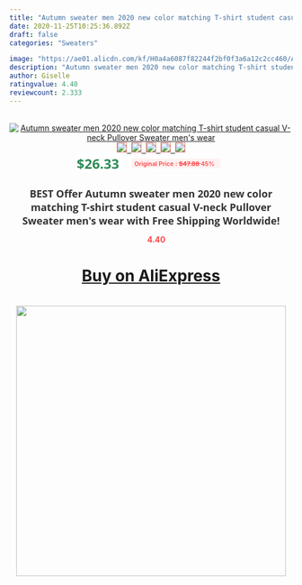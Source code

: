 ```yaml
---
title: "Autumn sweater men 2020 new color matching T-shirt student casual V-neck Pullover Sweater men's wear"
date: 2020-11-25T10:25:36.892Z
draft: false
categories: "Sweaters"

image: "https://ae01.alicdn.com/kf/H0a4a6087f82244f2bf0f3a6a12c2cc460/Autumn-sweater-men-2020-new-color-matching-T-shirt-student-casual-V-neck-Pullover-Sweater-men.jpg"
description: "Autumn sweater men 2020 new color matching T-shirt student casual V-neck Pullover Sweater men's wear"
author: Giselle
ratingvalue: 4.40
reviewcount: 2.333
---
```

<br>
<div style="text-align: center;">
<a href="https://s.click.aliexpress.com/e/_AKfsxj" target="_blank" rel="nofollow noopener noreferrer"><img alt="Autumn sweater men 2020 new color matching T-shirt student casual V-neck Pullover Sweater men's wear" class="magnifier-image" src="https://ae01.alicdn.com/kf/H0a4a6087f82244f2bf0f3a6a12c2cc460/Autumn-sweater-men-2020-new-color-matching-T-shirt-student-casual-V-neck-Pullover-Sweater-men.jpg_640x640.jpg">
<br>
<img style="border:1px solid salmon" src="https://ae01.alicdn.com/kf/H0a4a6087f82244f2bf0f3a6a12c2cc460/Autumn-sweater-men-2020-new-color-matching-T-shirt-student-casual-V-neck-Pullover-Sweater-men.jpg_120x120.jpg">&nbsp;&nbsp;<img style="border:1px solid salmon" src="https://ae01.alicdn.com/kf/Hc8b8a2ef3b534c318351e40cbeb88741F/Autumn-sweater-men-2020-new-color-matching-T-shirt-student-casual-V-neck-Pullover-Sweater-men.jpg_120x120.jpg">&nbsp;&nbsp;<img style="border:1px solid salmon" src="https://ae01.alicdn.com/kf/H0b8837bd69ba4d4db57e6b5aefc2ac958/Autumn-sweater-men-2020-new-color-matching-T-shirt-student-casual-V-neck-Pullover-Sweater-men.jpg_120x120.jpg">&nbsp;&nbsp;<img style="border:1px solid salmon" src="https://ae01.alicdn.com/kf/Hc49cb15777604441a966092290ddb770a/Autumn-sweater-men-2020-new-color-matching-T-shirt-student-casual-V-neck-Pullover-Sweater-men.jpg_120x120.jpg">&nbsp;&nbsp;<img style="border:1px solid salmon" src="https://ae01.alicdn.com/kf/Hb8b85cc215f843cc98440cef8b362e2eE/Autumn-sweater-men-2020-new-color-matching-T-shirt-student-casual-V-neck-Pullover-Sweater-men.jpg_120x120.jpg"></a></div><br0>
<div style="text-align: center;"><span style="background-color: white; border: 0px; box-sizing: border-box; color: seagreen; display: inline-block; font-family: &quot;open sans&quot; , &quot;arial&quot; , &quot;helvetica&quot; , sans-serif , &quot;heiti&quot;; font-size: 24px; font-stretch: inherit; font-weight: 700; line-height: inherit; margin: 0px 10px 0px 0px; padding: 0px; vertical-align: middle;">$26.33 </span>
<span style="background: rgb(255 , 241 , 241); border-radius: 3px; border: 0px; box-sizing: border-box; color: #ff4747; display: inline-block; font-family: inherit; font-size: 12px; font-stretch: inherit; font-style: inherit; font-variant: inherit; font-weight: 600; line-height: inherit; margin: 0px; padding: 2px 5px; transform: scale(0.9); vertical-align: middle;">Original Price : <b style="text-decoration: line-through;">$47.88 </b> 45%&nbsp;&nbsp;</span></div>
<h1 style="color: #333333; display: inline-block; font-family: &quot;open sans&quot; , &quot;arial&quot; , &quot;helvetica&quot; , sans-serif , &quot;heiti&quot;; font-size: 18px; font-stretch: inherit; font-weight: 700; text-align: center;">BEST Offer Autumn sweater men 2020 new color matching T-shirt student casual V-neck Pullover Sweater men's wear with Free Shipping Worldwide!</h1>
<div style="color: #ff4747; text-align: center;">
<img src="https://4.bp.blogspot.com/-M0ZcTcb-5uY/XleCXlxnR4I/AAAAAAAAAEc/OrjgMkXV1oMQFaCRZj5HQwOCBcu3w1FegCPcBGAYYCw/s1600/star.png" style="height: 15px;">&nbsp;<b>4.40</b></div>
<div class="button_cont" align="center"><a class="buynow_a" href="https://s.click.aliexpress.com/e/_AKfsxj" target="_blank" rel="nofollow noopener noreferrer"><H1>Buy on AliExpress</H1></a></div><br>
<div class="separator" style="clear: both; text-align: center;">
<img src="https://lh3.googleusercontent.com/-pTy5HemUv9M/XlePHvY0dAI/AAAAAAAAAE4/0nX5iRUoIWY8eMW9Dpxeirr157OZliDIgCLcBGAsYHQ/s1600/badge.gif" width="480">
</div>
